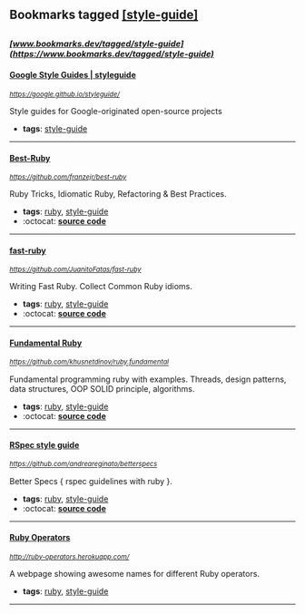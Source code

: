 ## Bookmarks tagged [[style-guide]](https://www.bookmarks.dev/search?q=[style-guide])

_<sup><sup>[www.bookmarks.dev/tagged/style-guide](https://www.bookmarks.dev/tagged/style-guide)</sup></sup>_
---
#### [Google Style Guides | styleguide](https://google.github.io/styleguide/)
_<sup>https://google.github.io/styleguide/</sup>_

Style guides for Google-originated open-source projects
* **tags**: [style-guide](../tagged/style-guide.md)
---
#### [Best-Ruby](https://github.com/franzejr/best-ruby)
_<sup>https://github.com/franzejr/best-ruby</sup>_

Ruby Tricks, Idiomatic Ruby, Refactoring & Best Practices.
* **tags**: [ruby](../tagged/ruby.md), [style-guide](../tagged/style-guide.md)
* :octocat: **[source code](https://github.com/franzejr/best-ruby)**
---
#### [fast-ruby](https://github.com/JuanitoFatas/fast-ruby)
_<sup>https://github.com/JuanitoFatas/fast-ruby</sup>_

Writing Fast Ruby. Collect Common Ruby idioms.
* **tags**: [ruby](../tagged/ruby.md), [style-guide](../tagged/style-guide.md)
* :octocat: **[source code](https://github.com/JuanitoFatas/fast-ruby)**
---
#### [Fundamental Ruby](https://github.com/khusnetdinov/ruby.fundamental)
_<sup>https://github.com/khusnetdinov/ruby.fundamental</sup>_

Fundamental programming ruby with examples. Threads, design patterns, data structures, OOP SOLID principle, algorithms.
* **tags**: [ruby](../tagged/ruby.md), [style-guide](../tagged/style-guide.md)
* :octocat: **[source code](https://github.com/khusnetdinov/ruby.fundamental)**
---
#### [RSpec style guide](https://github.com/andreareginato/betterspecs)
_<sup>https://github.com/andreareginato/betterspecs</sup>_

Better Specs { rspec guidelines with ruby }.
* **tags**: [ruby](../tagged/ruby.md), [style-guide](../tagged/style-guide.md)
* :octocat: **[source code](https://github.com/andreareginato/betterspecs)**
---
#### [Ruby Operators](http://ruby-operators.herokuapp.com/)
_<sup>http://ruby-operators.herokuapp.com/</sup>_

A webpage showing awesome names for different Ruby operators.
* **tags**: [ruby](../tagged/ruby.md), [style-guide](../tagged/style-guide.md)
---
